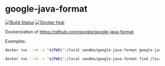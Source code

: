 # google-java-format
[![Build Status](https://github.com/vandmo/google-java-format/actions/workflows/test-and-release.yaml/badge.svg)](https://github.com/vandmo/google-java-format/actions/workflows/test-and-release.yaml)
[![Docker Hub](https://img.shields.io/docker/v/vandmo/google-java-format)](https://hub.docker.com/r/vandmo/google-java-format)

Dockerization of https://github.com/google/google-java-format

Examples:

```sh
docker run --rm -v "${PWD}":/local vandmo/google-java-format google-java-format -i /local/SomeFile.java
```

```sh
docker run --rm -v "${PWD}":/local vandmo/google-java-format find /local/ -name '*.java' -exec google-java-format -i {} \;
```
